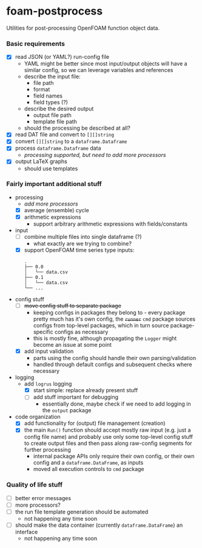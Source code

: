 # foam-postprocess

Utilities for post-processing OpenFOAM function object data.

### Basic requirements

- [x] read JSON (or YAML?) run-config file
	- YAML might be better since most input/output objects will have a similar
	  config, so we can leverage variables and references
	- describe the input file:
		- file path
		- format
		- field names
		- field types (?)
	- describe the desired output
		- output file path
		- template file path
	- should the processing be described at all?
- [x] read DAT file and convert to `[][]string`
- [x] convert `[][]string` to a `dataframe.Dataframe`
- [x] process `dataframe.Dataframe` data
	- *processing supported, but need to add more processors*
- [x] output LaTeX graphs
	- should use templates

### Fairly important additional stuff

- processing
	- *add more processors*
	- [x] average (ensemble) cycle
	- [x] arithmetic expressions
		- support arbitrary arithmetic expressions with fields/constants
- input
	- [ ] combine multiple files into single dataframe (?)
        - what exactly are we trying to combine?
	- [x] support OpenFOAM time series type inputs:
		```
		.
		├── 0.0
		│   └── data.csv
		├── 0.1
		│   └── data.csv
		└── ...
		```
- config stuff
	- [ ] ~~move config stuff to separate package~~
		- keeping configs in packages they belong to - every package pretty
		  much has it's own config, the ~~`runner`~~ `cmd` package sources
		  configs from top-level packages, which in turn source package-specific
		  configs as necessary
		- this is mostly fine, although propagating the `Logger` might become
		  an issue at some point
	- [x] add input validation
		- parts using the config should handle their own parsing/validation
		- handled through default configs and subsequent checks where necessary
- logging
	- add `logrus` logging
		- [x] start simple: replace already present stuff
		- [ ] add stuff important for debugging
			- essentially done, maybe check if we need to add logging in
			  the `output` package
- code organization
	- [x] add functionality for (output) file management (creation)
	- [x] the main `Run()` function should accept mostly raw input
		(e.g. just a config file name) and probably use only some top-level
		config stuff to create output files and then pass along raw-config
		segments for further processing
		- internal package APIs only require their own config, or their own
		  config and a `dataframe.DataFrame`, as inputs
		- moved all execution controls to `cmd` package

### Quality of life stuff

- [ ] better error messages
- [ ] more processors?
- [ ] the run file template generation should be automated
    - not happening any time soon
- [ ] should make the data container (currently `dataframe.DataFrame`) an interface
    - not happening any time soon
